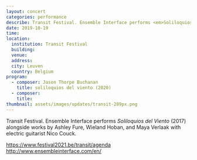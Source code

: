 ```yaml
---
layout: concert
categories: performance
describe: Transit Festival. Ensemble Interface performs <em>Soliloquios del Viento</em> (2017)
date: 2019-10-19
time:
location:
  institution: Transit Festival
  building:
  venue:
  address:
  city: Leuven
  country: Belgium
program:
  - composer: Jason Thorpe Buchanan
    title: soliloquios del viento (2020)
  - composer:
    title:
thumbnail: assets/images/updates/transit-289px.png
---
```


Transit Festival. Ensemble Interface performs *Soliloquios del Viento* (2017) alongside works by Ashley Fure, Wieland Hoban, and Maya Verlaak with electric guitarist Nico Couck.

https://www.festival2021.be/transit/agenda
http://www.ensembleinterface.com/en/
